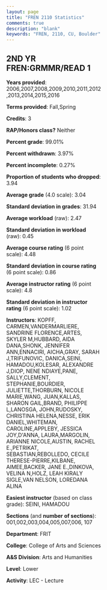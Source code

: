 ```yaml
---
layout: page
title: "FREN 2110 Statistics"
comments: true
description: "blank"
keywords: "FREN, 2110, CU, Boulder"
--- 
```

<head>
<script src="https://ajax.googleapis.com/ajax/libs/jquery/2.1.3/jquery.min.js"></script>
<script src="https://dl.dropboxusercontent.com/s/pc42nxpaw1ea4o9/highcharts.js?dl=0"></script>
<!-- <script src="../assets/js/highcharts.js"></script> -->
<style type="text/css">@font-face {
	font-family: "Bebas Neue";
	src: url(https://www.filehosting.org/file/details/544349/BebasNeue%20Regular.otf) format("opentype");
	}
	h1.Bebas { 
		font-family: "Bebas Neue", Verdana, Tahoma;
	}
</style>
</head>
<body>
	<div id="container" style="float: right; width: 45%; height: 88%; margin-left: 2.5%; margin-right: 2.5%;"></div>
	<script language="JavaScript">
		$(document).ready(function() {
		var chart = {type: 'column'};
		var title = {text: 'Grade Distribution'};
		var xAxis = {categories: ['A','B','C','D','F'],crosshair: true};
		var yAxis = {min: 0,title: {text: 'Percentage'}};
		var tooltip = {headerFormat: '<center><b><span style="font-size:20px">{point.key}</span></b></center>',
		               pointFormat: '<td style="padding:0"><b>{point.y:.1f}%</b></td>',
		               footerFormat: '</table>',shared: true,useHTML: true};
		var plotOptions = {column: {pointPadding: 0.0,borderWidth: 0}};  
		var credits = {enabled: false};var series= [{name: 'Percent',data: [36.66,42.28,15.44,2.89,2.72,]}];
		var json = {};
		json.chart = chart;
		json.title = title;
		json.tooltip = tooltip;
		json.xAxis = xAxis;
		json.yAxis = yAxis;  
		json.series = series;
		json.plotOptions = plotOptions;  
		json.credits = credits;
		$('#container').highcharts(json);
	});
	</script>
</body>
			   
## 2ND YR FREN:GRMMR/READ 1

**Years provided**: 2006,2007,2008,2009,2010,2011,2012,2013,2014,2015,2016

**Terms provided**: Fall,Spring

**Credits**: 3

**RAP/Honors class?** Neither

**Percent grade**: 99.01%

**Percent withdrawn**: 3.97%

**Percent incomplete**: 0.27%

**Proportion of students who dropped**: 3.94

**Average grade** (4.0 scale): 3.04

**Standard deviation in grades**: 31.94

**Average workload** (raw): 2.47

**Standard deviation in workload** (raw): 0.45

**Average course rating** (6 point scale): 4.48

**Standard deviation in course rating** (6 point scale): 0.86

**Average instructor rating** (6 point scale): 4.8

**Standard deviation in instructor rating** (6 point scale): 1.02

**Instructors**: KOPFF, CARMEN,VANDERMARLIERE, SANDRINE FLORENCE,ARTES, SKYLER M,HUBBARD, AIDA DANA,SHONK, JENNIFER ANN,ENNACIRI, AICHA,GRAY, SARAH J,TRIFUNOVIC, DANICA,SEINI, HAMADOU,KOLESAR, ALEXANDRE J,DIOP, NENE NDIAYE,PANE, SALLY,CLEMENT, STEPHANIE,BOURDIER, JULIETTE,THORBURN, NICOLE MARIE,WANG, JUAN,KALLAS, SHARON GAIL,BRAND, PHILIPPE L,LANOSGA, JOHN,RUDOSKY, CHRISTINA HELENA,NESSE, ERIK DANIEL,WHITEMAN, CAROLINE,APPLEBY, JESSICA JOY,D'ANNA, LAURA,MARGOLIN, ARIANNE NICOLE,AUSTIN, RACHEL E.,PETRIKAT, SEBASTIAN,REBOLLEDO, CECILE THERESE-PIERRE,KILBANE, AIMEE,BACKER, JANE E.,DINKOVA, VELINA N,HOLZ, LEAH KIRALY SIGLE,VAN NELSON, LOREDANA ALINA

**Easiest instructor** (based on class grade): SEINI, HAMADOU

**Sections** (and **number of sections**): 001,002,003,004,005,007,006, 107

**Department**: FRIT

**College**: College of Arts and Sciences

**A&S Division**: Arts and Humanities

**Level**: Lower

**Activity**: LEC - Lecture
